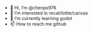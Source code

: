 - 👋 Hi, I’m @chenpx976
- 👀 I’m interested in recat/lottie/canvas
- 🌱 I’m currently learning godot
- 📫 How to reach me github

<!---
chenpx976/chenpx976 is a ✨ special ✨ repository because its `README.md` (this file) appears on your GitHub profile.
You can click the Preview link to take a look at your changes.
--->
